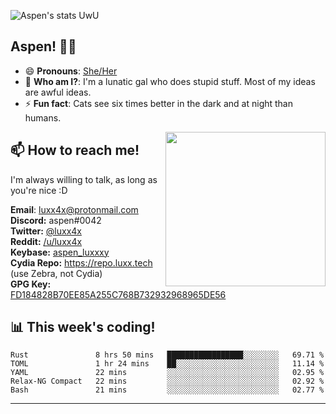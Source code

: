 ![Aspen's stats UwU](https://github-readme-stats.vercel.app/api?username=aspenluxxxy&show_icons=true&theme=onedark)

## Aspen! 🏳️‍⚧️

 - 😄 **Pronouns**: [She/Her](https://www.mypronouns.org/she-her)
 - 👩 **Who am I?**: I'm a lunatic gal who does stupid stuff. Most of my ideas are awful ideas.  
 - ⚡ **Fun fact**: <!--START_SECTION:catfact-->Cats see six times better in the dark and at night than humans.<!--END_SECTION:catfact-->
 
<img align="right" src="https://raw.githubusercontent.com/aspenluxxxy/aspenluxxxy/master/crab.jpg" width="256px" height="247px" />  

## 📫 How to reach me!
I'm always willing to talk, as long as you're nice :D

**Email**: luxx4x@protonmail.com  
**Discord:** aspen#0042  
**Twitter:** [@luxx4x](https://twitter.com/luxx4x)  
**Reddit:** [/u/luxx4x](https://reddit.com/user/luxx4x/)  
**Keybase:** [aspen_luxxxy](https://keybase.io/aspen_luxxxy)  
**Cydia Repo:** https://repo.luxx.tech (use Zebra, not Cydia)  
**GPG Key:** [FD184828B70EE85A255C768B732932968965DE56](https://aspenuwu.me/aspen-public.asc)

## 📊 **This week's coding!**
<!--START_SECTION:waka-->
```text
Rust               8 hrs 50 mins   █████████████████░░░░░░░░   69.71 % 
TOML               1 hr 24 mins    ██░░░░░░░░░░░░░░░░░░░░░░░   11.14 % 
YAML               22 mins         ░░░░░░░░░░░░░░░░░░░░░░░░░   02.95 % 
Relax-NG Compact   22 mins         ░░░░░░░░░░░░░░░░░░░░░░░░░   02.92 % 
Bash               21 mins         ░░░░░░░░░░░░░░░░░░░░░░░░░   02.77 %
```
<!--END_SECTION:waka-->

-------
